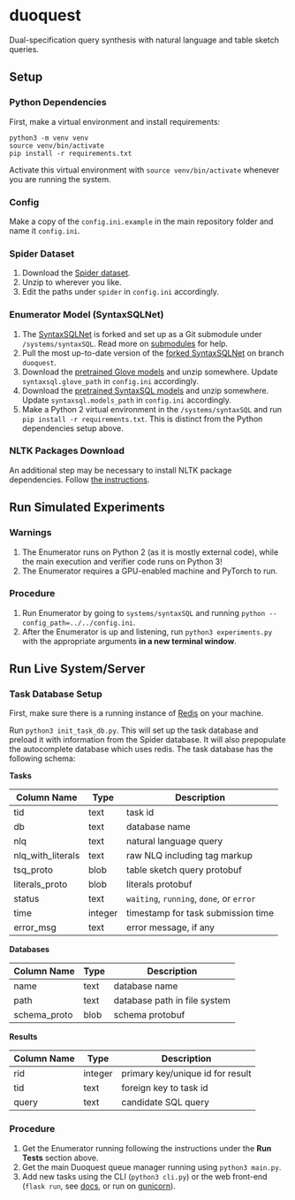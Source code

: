 # duoquest

Dual-specification query synthesis with natural language and table sketch
queries.

## Setup

### Python Dependencies

First, make a virtual environment and install requirements:
```
python3 -m venv venv
source venv/bin/activate
pip install -r requirements.txt
```
Activate this virtual environment with `source venv/bin/activate` whenever you
are running the system.

### Config

Make a copy of the `config.ini.example` in the main repository folder and name
it `config.ini`.

### Spider Dataset

1. Download the [Spider dataset](https://yale-lily.github.io/spider).
2. Unzip to wherever you like.
3. Edit the paths under `spider` in `config.ini` accordingly.

### Enumerator Model (SyntaxSQLNet)

1. The [SyntaxSQLNet](https://github.com/taoyds/syntaxSQL) is forked and set up
as a Git submodule under `/systems/syntaxSQL`. Read more on [submodules](https://git-scm.com/book/en/v2/Git-Tools-Submodules) for help.
2. Pull the most up-to-date version of the [forked SyntaxSQLNet](https://github.com/chrisjbaik/syntaxSQL) on branch `duoquest`.
3. Download the [pretrained Glove models](https://nlp.stanford.edu/data/wordvecs/glove.42B.300d.zip) and unzip somewhere. Update `syntaxsql.glove_path` in `config.ini` accordingly.
4. Download the [pretrained SyntaxSQL models](https://drive.google.com/file/d/1FHEcceYuf__PLhtD5QzJvexM7SNGnoBu/view?usp=sharing) and unzip somewhere. Update `syntaxsql.models_path` in `config.ini` accordingly.
5. Make a Python 2 virtual environment in the `/systems/syntaxSQL` and run `pip install -r requirements.txt`. This is distinct from the Python dependencies setup above.

### NLTK Packages Download

An additional step may be necessary to install NLTK package dependencies. Follow [the instructions](https://www.nltk.org/data.html).

## Run Simulated Experiments

### Warnings

1. The Enumerator runs on Python 2 (as it is mostly external code), while the main execution and verifier code runs on Python 3!
2. The Enumerator requires a GPU-enabled machine and PyTorch to run.

### Procedure

1. Run Enumerator by going to `systems/syntaxSQL` and running `python --config_path=../../config.ini`.
2. After the Enumerator is up and listening, run `python3 experiments.py` with the appropriate arguments **in a new terminal window**.

## Run Live System/Server

### Task Database Setup

First, make sure there is a running instance of [Redis](https://redis.io) on your machine.

Run `python3 init_task_db.py`. This will set up the task database and preload it with information from the Spider database. It will also prepopulate the autocomplete database which uses redis. The task database has the following schema:

**Tasks**

| Column Name | Type | Description |
| ----------- | ---- | ----------- |
| tid | text | task id |
| db | text | database name |
| nlq | text | natural language query |
| nlq_with_literals | text | raw NLQ including tag markup |
| tsq_proto | blob | table sketch query protobuf |
| literals_proto | blob | literals protobuf |
| status | text | `waiting`, `running`, `done`, or `error` |
| time | integer | timestamp for task submission time |
| error_msg | text | error message, if any |

**Databases**

| Column Name | Type | Description |
| ----------- | ---- | ----------- |
| name | text | database name |
| path | text | database path in file system |
| schema_proto | blob | schema protobuf |

**Results**

| Column Name | Type | Description |
| ----------- | ---- | ----------- |
| rid | integer | primary key/unique id for result |
| tid | text | foreign key to task id |
| query | text | candidate SQL query |

### Procedure

1. Get the Enumerator running following the instructions under the **Run Tests** section above.
2. Get the main Duoquest queue manager running using `python3 main.py`.
3. Add new tasks using the CLI (`python3 cli.py`) or the web front-end (`flask run`, see [docs](https://flask.palletsprojects.com/en/1.1.x/quickstart/), or run on [gunicorn](https://www.digitalocean.com/community/tutorials/how-to-serve-flask-applications-with-gunicorn-and-nginx-on-ubuntu-14-04)).
